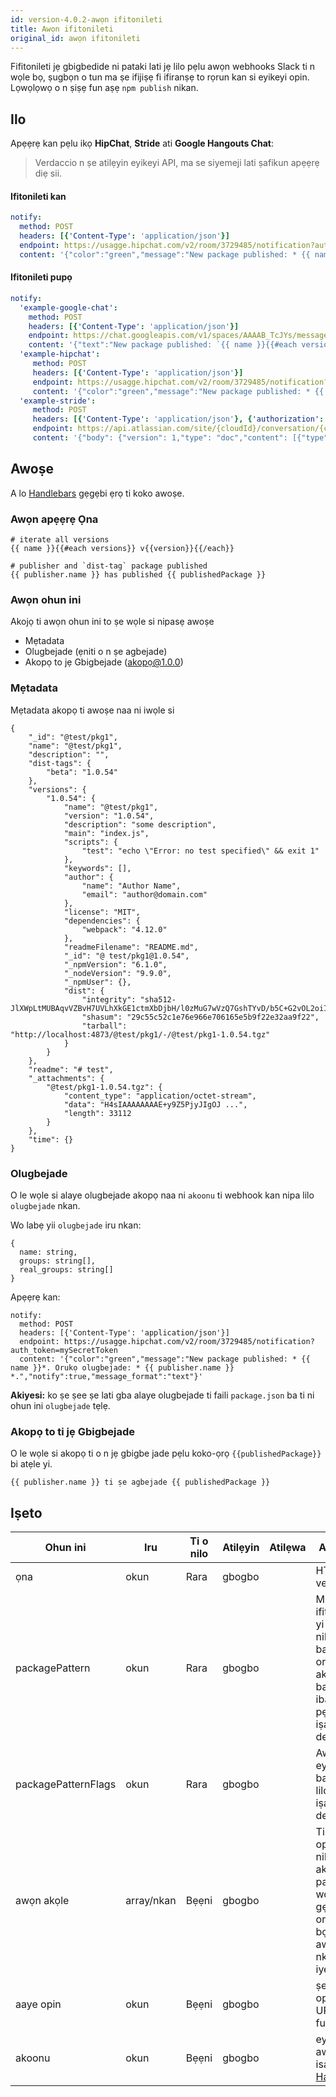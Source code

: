 ```yaml
---
id: version-4.0.2-awọn ifitonileti
title: Awọn ifitonileti
original_id: awọn ifitonileti
---
```


Fifitonileti jẹ gbigbedide ni pataki lati jẹ lilo pẹlu awọn webhooks Slack ti n wọle bọ, ṣugbọn o tun ma ṣe ifijiṣẹ fi ifiranṣẹ to rọrun kan si eyikeyi opin. Lọwọlọwọ o n ṣiṣẹ fun aṣẹ `npm publish` nikan.

## Ilo

Apẹẹrẹ kan pẹlu ikọ **HipChat**, **Stride** ati **Google Hangouts Chat**:

> Verdaccio n ṣe atilẹyin eyikeyi API, ma se siyemeji lati ṣafikun apẹẹrẹ diẹ sii.

#### Ifitonileti kan

```yaml
notify:
  method: POST
  headers: [{'Content-Type': 'application/json'}]
  endpoint: https://usagge.hipchat.com/v2/room/3729485/notification?auth_token=mySecretToken
  content: '{"color":"green","message":"New package published: * {{ name }}*","notify":true,"message_format":"text"}'
```

#### Ifitonileti pupọ

```yaml
notify:
  'example-google-chat':
    method: POST
    headers: [{'Content-Type': 'application/json'}]
    endpoint: https://chat.googleapis.com/v1/spaces/AAAAB_TcJYs/messages?key=myKey&token=myToken
    content: '{"text":"New package published: `{{ name }}{{#each versions}} v{{version}}{{/each}}`"}'
  'example-hipchat':
     method: POST
     headers: [{'Content-Type': 'application/json'}]
     endpoint: https://usagge.hipchat.com/v2/room/3729485/notification?auth_token=mySecretToken
     content: '{"color":"green","message":"New package published: * {{ name }}*","notify":true,"message_format":"text"}'
  'example-stride':
     method: POST
     headers: [{'Content-Type': 'application/json'}, {'authorization': 'Bearer secretToken'}]
     endpoint: https://api.atlassian.com/site/{cloudId}/conversation/{conversationId}/message
     content: '{"body": {"version": 1,"type": "doc","content": [{"type": "paragraph","content": [{"type": "text","text": "New package published: * {{ name }}* Publisher name: * {{ publisher.name }}"}]}]}}'     
```

## Awoṣe

A lo [Handlebars](https://handlebarsjs.com/) gẹgẹbi ẹrọ ti koko awoṣe.

### Awọn apẹẹrẹ Ọna

    # iterate all versions
    {{ name }}{{#each versions}} v{{version}}{{/each}}
    
    # publisher and `dist-tag` package published
    {{ publisher.name }} has published {{ publishedPackage }}
    

### Awọn ohun ini

Akojọ ti awọn ohun ini to ṣe wọle si nipasẹ awoṣe

* Mẹtadata
* Olugbejade (ẹniti o n ṣe agbejade)
* Akopọ to jẹ Gbigbejade (akopọ@1.0.0)

### Mẹtadata

Mẹtadata akopọ ti awoṣe naa ni iwọle si

    {
        "_id": "@test/pkg1",
        "name": "@test/pkg1",
        "description": "",
        "dist-tags": {
            "beta": "1.0.54"
        },
        "versions": {
            "1.0.54": {
                "name": "@test/pkg1",
                "version": "1.0.54",
                "description": "some description",
                "main": "index.js",
                "scripts": {
                    "test": "echo \"Error: no test specified\" && exit 1"
                },
                "keywords": [],
                "author": {
                    "name": "Author Name",
                    "email": "author@domain.com"
                },
                "license": "MIT",
                "dependencies": {
                    "webpack": "4.12.0"
                },
                "readmeFilename": "README.md",
                "_id": "@ test/pkg1@1.0.54",
                "_npmVersion": "6.1.0",
                "_nodeVersion": "9.9.0",
                "_npmUser": {},
                "dist": {
                    "integrity": "sha512-JlXWpLtMUBAqvVZBvH7UVLhXkGE1ctmXbDjbH/l0zMuG7wVzQ7GshTYvD/b5C+G2vOL2oiIS1RtayA/kKkTwKw==",
                    "shasum": "29c55c52c1e76e966e706165e5b9f22e32aa9f22",
                    "tarball": "http://localhost:4873/@test/pkg1/-/@test/pkg1-1.0.54.tgz"
                }
            }
        },
        "readme": "# test",
        "_attachments": {
            "@test/pkg1-1.0.54.tgz": {
                "content_type": "application/octet-stream",
                "data": "H4sIAAAAAAAAE+y9Z5PjyJIgOJ ...",
                "length": 33112
            }
        },
        "time": {}
    }
    

### Olugbejade

O le wọle si alaye olugbejade akopọ naa ni `akoonu` ti webhook kan nipa lilo `olugbejade` nkan.

Wo labẹ yii `olugbejade` iru nkan:

    {
      name: string,
      groups: string[],
      real_groups: string[]
    }
    

Apẹẹrẹ kan:

    notify:
      method: POST
      headers: [{'Content-Type': 'application/json'}]
      endpoint: https://usagge.hipchat.com/v2/room/3729485/notification?auth_token=mySecretToken
      content: '{"color":"green","message":"New package published: * {{ name }}*. Orukọ olugbejade: * {{ publisher.name }} *.","notify":true,"message_format":"text"}'
    

**Akiyesi:** ko ṣe ṣee ṣe lati gba alaye olugbejade ti faili `package.json` ba ti ni ohun ini `olugbejade` tẹlẹ.

### Akopọ to ti jẹ Gbigbejade

O le wọle si akopọ ti o n jẹ gbigbe jade pẹlu koko-ọrọ `{{publishedPackage}}` bi atẹle yi.

    {{ publisher.name }} ti ṣe agbejade {{ publishedPackage }}
    

## Iṣeto

| Ohun ini            | Iru        | Ti o nilo | Atilẹyin | Atilẹwa | Apejuwe                                                                                                |
| ------------------- | ---------- | --------- | -------- | ------- | ------------------------------------------------------------------------------------------------------ |
| ọna                 | okun       | Rara      | gbogbo   |         | HTTP verb                                                                                              |
| packagePattern      | okun       | Rara      | gbogbo   |         | Mu ifitonileti yi ṣiṣẹ nikan ti o ba jẹ pe orukọ akopọ naa ba ni ibaamu pẹlu iṣafihan deede            |
| packagePatternFlags | okun       | Rara      | gbogbo   |         | Awọn asia eyikeyi to ba ma jẹ lilo pẹlu iṣafihan deede                                                 |
| awọn akọle          | array/nkan | Bẹẹni     | gbogbo   |         | Ti aaye opin yii ba nilo awọn akọle pato, ṣeto wọn nibi gẹgẹbi oriṣi eto ti bọtini: awọn nkan iyebiye. |
| aaye opin           | okun       | Bẹẹni     | gbogbo   |         | ṣeto aaye opin ti URL naa fun ipe yii                                                                  |
| akoonu              | okun       | Bẹẹni     | gbogbo   |         | eyikeyi awọn isafihan [Handlebar](https://handlebarsjs.com/)                                           |